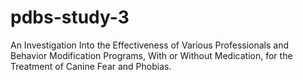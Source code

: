 # pdbs-study-3

An Investigation Into the Effectiveness of Various Professionals and Behavior
Modification Programs, With or Without Medication, for the Treatment of Canine
Fear and Phobias.
